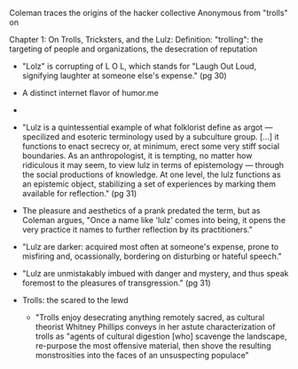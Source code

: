 

Coleman traces the origins of the hacker collective Anonymous from "trolls" on 


Chapter 1: On Trolls, Tricksters, and the Lulz:
Definition: "trolling": the targeting of people and organizations, the desecration of reputation 

- "Lolz" is corrupting of L O L, which stands for "Laugh Out Loud, signifying laughter at someone else's expense." (pg 30)
- A distinct internet flavor of humor.me
- 
- "Lulz is a quintessential example of what folklorist define as argot — specilized and esoteric terminology used by a subculture group. \[...\] it functions to enact secrecy or, at minimum, erect some very stiff social boundaries. As an anthropologist, it is tempting, no matter how ridiculous it may seem, to view lulz in terms of epistemology — through the social productions of knowledge. At one level, the lulz functions as an epistemic object, stabilizing a set of experiences by marking them available for reflection." (pg 31)
- The pleasure and aesthetics of a prank predated the term, but  as Coleman argues, "Once a name like 'lulz' comes into being, it opens the very practice it names to further reflection by its practitioners."
- "Lulz are darker: acquired most often at someone's expense, prone to misfiring and, ocassionally, bordering on disturbing or hateful speech."
- "Lulz are unmistakably imbued with danger and mystery, and thus speak foremost to the pleasures of transgression." (pg 31)



- Trolls: the scared to the lewd
	- "Trolls enjoy desecrating anything remotely sacred, as cultural theorist Whitney Phillips conveys in her astute characterization of trolls as "agents of cultural digestion \[who\] scavenge the landscape, re-purpose the most offensive material, then shove the resulting monstrosities into the faces of an unsuspecting populace" 